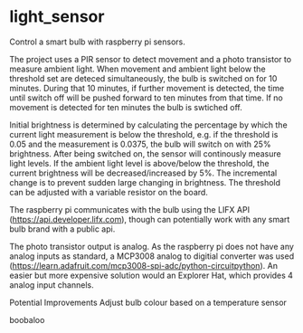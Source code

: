 # light_sensor
Control a smart bulb with raspberry pi sensors.

The project uses a PIR sensor to detect movement and a photo transistor to measure ambient light. When movement and ambient light below the threshold set are deteced simultaneously, the bulb is switched on for 10 minutes. During that 10 minutes, if further movement is detected, the time until switch off will be pushed forward to ten minutes from that time. If no movement is detected for ten minutes the bulb is swtiched off.  

Initial brightness is determined by calculating the percentage by which the current light measurement is below the threshold, e.g. if the threshold is 0.05 and the measurement is 0.0375, the bulb will switch on with 25% brightness. After being switched on, the sensor will continously measure light levels. If the ambient light level is above/below the threshold, the current brightness will be decreased/increased by 5%. The incremental change is to prevent sudden large changing in brightness. The threshold can be adjusted with a variable resistor on the board. 

The raspberry pi communicates with the bulb using the LIFX API (https://api.developer.lifx.com), though can potentially work with any smart bulb brand with a public api. 

The photo transistor output is analog. As the raspberry pi does not have any analog inputs as standard, a MCP3008 analog to digitial converter was used (https://learn.adafruit.com/mcp3008-spi-adc/python-circuitpython). An easier but more expensive solution would an Explorer Hat, which provides 4 analog input channels. 

Potential Improvements 
Adjust bulb colour based on a temperature sensor

boobaloo
